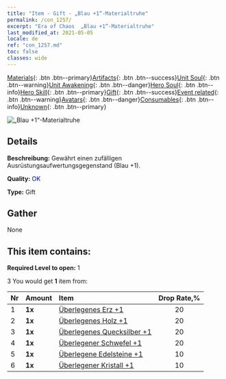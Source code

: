 ```yaml
---
title: "Item - Gift - „Blau +1“-Materialtruhe"
permalink: /con_1257/
excerpt: "Era of Chaos  „Blau +1“-Materialtruhe"
last_modified_at: 2021-05-05
locale: de
ref: "con_1257.md"
toc: false
classes: wide
---
```

 [Materials](/ItemsDE/){: .btn .btn--primary}[Artifacts](/ItemsDE/Artifacts/){: .btn .btn--success}[Unit Soul](/ItemsDE/UnitSoul/){: .btn .btn--warning}[Unit Awakening](/ItemsDE/UnitAwakening/){: .btn .btn--danger}[Hero Soul](/ItemsDE/HeroSoul/){: .btn .btn--info}[Hero Skill](/ItemsDE/HeroSkill/){: .btn .btn--primary}[Gift](/ItemsDE/Gift/){: .btn .btn--success}[Event related](/ItemsDE/Events/){: .btn .btn--warning}[Avatars](/ItemsDE/Avatars/){: .btn .btn--danger}[Consumables](/ItemsDE/Consumables/){: .btn .btn--info}[Unknown](/ItemsDE/Unknown/){: .btn .btn--primary}

 ![„Blau +1“-Materialtruhe](/images/t/i_304002.png)

## Details
 **Beschreibung:** Gewährt einen zufälligen Ausrüstungsaufwertungsgegenstand (Blau +1).

 **Quality:** <span style="color: #0000CD">OK</span>

 **Type:** Gift

## Gather

  None

## This item contains:

 **Required Level to open:** 1

 3 You would get **1** item  from:

  | Nr | Amount |     Item    | Drop Rate,% |
  |:---|:-------|:------------|:---------:|
  | 1 |  **1x** | [Überlegenes Erz +1](/ItemsDE/mat_19/) | 20 | 
  | 2 |  **1x** | [Überlegenes Holz +1](/ItemsDE/mat_20/) | 20 | 
  | 3 |  **1x** | [Überlegenes Quecksilber +1](/ItemsDE/mat_21/) | 20 | 
  | 4 |  **1x** | [Überlegener Schwefel +1](/ItemsDE/mat_22/) | 20 | 
  | 5 |  **1x** | [Überlegene Edelsteine +1](/ItemsDE/mat_23/) | 10 | 
  | 6 |  **1x** | [Überlegener Kristall +1](/ItemsDE/mat_24/) | 10 | 
